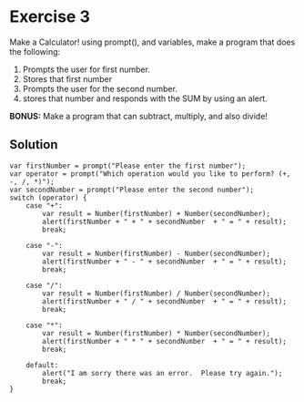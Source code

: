 # Exercise 3
Make a Calculator! using prompt(), and variables, make a program that does the following:
1. Prompts the user for first number.
2. Stores that first number
3. Prompts the user for the second number.
4. stores that number and responds with the SUM by using an alert.  


**BONUS:** Make a program that can subtract, multiply, and also divide!

## Solution
``` 
var firstNumber = prompt("Please enter the first number"); 
var operator = prompt("Which operation would you like to perform? (+, -, /, *)");
var secondNumber = prompt("Please enter the second number");
switch (operator) {
    case "+":
        var result = Number(firstNumber) + Number(secondNumber);
        alert(firstNumber + " + " + secondNumber  + " = " + result);
        break;

    case "-":
        var result = Number(firstNumber) - Number(secondNumber);
        alert(firstNumber + " - " + secondNumber  + " = " + result);
        break;

    case "/":
        var result = Number(firstNumber) / Number(secondNumber);
        alert(firstNumber + " / " + secondNumber  + " = " + result);
        break;

    case "*":
        var result = Number(firstNumber) * Number(secondNumber);
        alert(firstNumber + " * " + secondNumber  + " = " + result);
        break;

    default:
        alert("I am sorry there was an error.  Please try again.");
        break;
} 
```